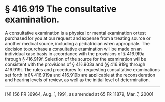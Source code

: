 # § 416.919   The consultative examination.

A consultative examination is a physical or mental examination or test purchased for you at our request and expense from a treating source or another medical source, including a pediatrician when appropriate. The decision to purchase a consultative examination will be made on an individual case basis in accordance with the provisions of § 416.919a through § 416.919f. Selection of the source for the examination will be consistent with the provisions of § 416.903a and §§ 416.919g through 416.919j. The rules and procedures for requesting consultative examinations set forth in §§ 416.919a and 416.919b are applicable at the reconsideration and hearing levels of review, as well as the initial level of determination.



---

[N] [56 FR 36964, Aug. 1, 1991, as amended at 65 FR 11879, Mar. 7, 2000]





